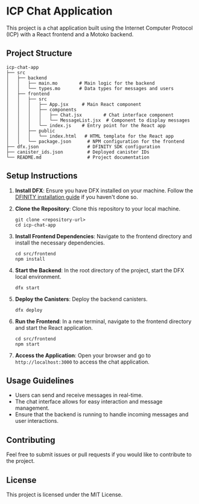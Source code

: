 # ICP Chat Application

This project is a chat application built using the Internet Computer Protocol (ICP) with a React frontend and a Motoko backend. 

## Project Structure

```
icp-chat-app
├── src
│   ├── backend
│   │   ├── main.mo        # Main logic for the backend
│   │   └── types.mo       # Data types for messages and users
│   ├── frontend
│   │   ├── src
│   │   │   ├── App.jsx     # Main React component
│   │   │   ├── components
│   │   │   │   ├── Chat.jsx        # Chat interface component
│   │   │   │   └── MessageList.jsx  # Component to display messages
│   │   │   └── index.js    # Entry point for the React app
│   │   ├── public
│   │   │   └── index.html   # HTML template for the React app
│   │   └── package.json      # NPM configuration for the frontend
├── dfx.json                  # DFINITY SDK configuration
├── canister_ids.json         # Deployed canister IDs
└── README.md                 # Project documentation
```

## Setup Instructions

1. **Install DFX**: Ensure you have DFX installed on your machine. Follow the [DFINITY installation guide](https://sdk.dfinity.org/docs/quickstart/installation.html) if you haven't done so.

2. **Clone the Repository**: Clone this repository to your local machine.

   ```
   git clone <repository-url>
   cd icp-chat-app
   ```

3. **Install Frontend Dependencies**: Navigate to the frontend directory and install the necessary dependencies.

   ```
   cd src/frontend
   npm install
   ```

4. **Start the Backend**: In the root directory of the project, start the DFX local environment.

   ```
   dfx start
   ```

5. **Deploy the Canisters**: Deploy the backend canisters.

   ```
   dfx deploy
   ```

6. **Run the Frontend**: In a new terminal, navigate to the frontend directory and start the React application.

   ```
   cd src/frontend
   npm start
   ```

7. **Access the Application**: Open your browser and go to `http://localhost:3000` to access the chat application.

## Usage Guidelines

- Users can send and receive messages in real-time.
- The chat interface allows for easy interaction and message management.
- Ensure that the backend is running to handle incoming messages and user interactions.

## Contributing

Feel free to submit issues or pull requests if you would like to contribute to the project. 

## License

This project is licensed under the MIT License.